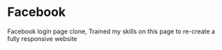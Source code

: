 # Facebook
Facebook login page clone,
Trained my skills on this page to re-create a fully responsive website
